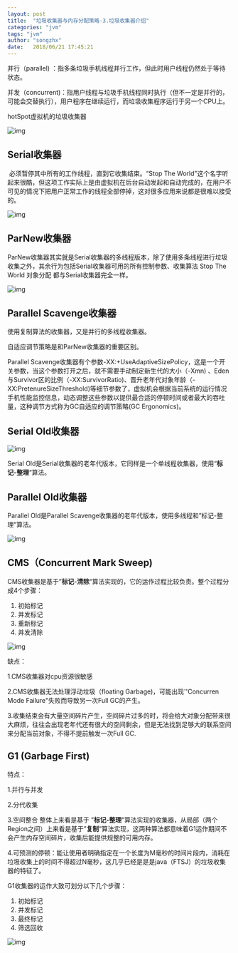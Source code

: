 ```yaml
---
layout: post
title:  "垃圾收集器与内存分配策略-3.垃圾收集器介绍"
categories: "jvm"
tags: "jvm"
author: "songzhx"
date:   2018/06/21 17:45:21 
---
```




并行（parallel) ：指多条垃圾手机线程并行工作，但此时用户线程仍然处于等待状态。

并发（concurrent)：指用户线程与垃圾手机线程同时执行（但不一定是并行的，可能会交替执行），用户程序在继续运行，而垃圾收集程序运行于另一个CPU上。

hotSpot虚拟机的垃圾收集器

![img](https://tva1.sinaimg.cn/large/006y8mN6gy1g6fcr3o7bjj316c0la78c.jpg)

## Serial收集器

​	必须暂停其中所有的工作线程，直到它收集结束。“Stop The World"这个名字听起来很酷，但这项工作实际上是由虚拟机在后台自动发起和自动完成的，在用户不可见的情况下把用户正常工作的线程全部停掉，这对很多应用来说都是很难以接受的。

![img](https://tva1.sinaimg.cn/large/006y8mN6gy1g6fcr44cz3j311w09a0u1.jpg)

## ParNew收集器

ParNew收集器其实就是Serial收集器的多线程版本，除了使用多条线程进行垃圾收集之外，其余行为包括Serial收集器可用的所有控制参数、收集算法 Stop The World 对象分配 都与Serial收集器完全一样。

![img](https://tva1.sinaimg.cn/large/006y8mN6gy1g6fcr4lothj310y09qq4d.jpg)

## Parallel Scavenge收集器

使用复制算法的收集器，又是并行的多线程收集器。

自适应调节策略是和ParNew收集器的重要区别。

Parallel Scavenge收集器有个参数-XX:+UseAdaptiveSizePolicy，这是一个开关参数，当这个参数打开之后，就不需要手动制定新生代的大小（-Xmn) 、Eden与Survivor区的比例（-XX:SurvivorRatio)、晋升老年代对象年龄（-XX:PretenureSizeThreshold)等细节参数了，虚拟机会根据当前系统的运行情况手机性能监控信息，动态调整这些参数以提供最合适的停顿时间或者最大的吞吐量，这种调节方式称为GC自适应的调节策略(GC Ergonomics)。

## Serial Old收集器

![img](https://tva1.sinaimg.cn/large/006y8mN6gy1g6fcr7vrvij31240960tz.jpg)

Serial Old是Serial收集器的老年代版本，它同样是一个单线程收集器，使用“**标记-整理**“算法。

## Parallel Old收集器

Parallel Old是Parallel Scavenge收集器的老年代版本，使用多线程和”标记-整理“算法。

![img](https://tva1.sinaimg.cn/large/006y8mN6gy1g6fcra7vydj310m09mdha.jpg)

## CMS（Concurrent Mark Sweep)

CMS收集器是基于”**标记-清除**“算法实现的，它的运作过程比较负责。整个过程分成4个步骤：

1. 初始标记
2. 并发标记
3. 重新标记
4. 并发清除

![img](https://tva1.sinaimg.cn/large/006y8mN6gy1g6fcrb5oa6j310s08qgn4.jpg)



缺点：

1.CMS收集器对cpu资源很敏感

2.CMS收集器无法处理浮动垃圾（floating Garbage)，可能出现''Concurren Mode Failure"失败而导致另一次Full GC的产生。

3.收集结束会有大量空间碎片产生，空间碎片过多的时，将会给大对象分配带来很大麻烦，往往会出现老年代还有很大的空间剩余，但是无法找到足够大的联系空间来分配当前对象，不得不提前触发一次Full GC.



## G1 (Garbage First)

特点：

1.并行与并发

2.分代收集

3.空间整合 整体上来看是基于 ”**标记-整理**“算法实现的收集器，从局部（两个Region之间）上来看是基于”**复制**“算法实现，这两种算法都意味着G1运作期间不会产生内存空间碎片，收集后能提供规整的可用内存。

4.可预测的停顿：能让使用者明确指定在一个长度为M毫秒的时间片段内，消耗在垃圾收集上的时间不得超过N毫秒，这几乎已经是是是java（FTSJ）的垃圾收集器的特征了。



G1收集器的运作大致可划分以下几个步骤：

1. 初始标记
2. 并发标记
3. 最终标记
4. 筛选回收



![img](https://tva1.sinaimg.cn/large/006y8mN6gy1g6fcrc438nj311i09cgn8.jpg)



